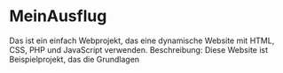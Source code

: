 # MeinAusflug
Das ist ein einfach Webprojekt, das eine dynamische Website mit HTML, CSS, PHP und JavaScript verwenden. 
Beschreibung:
Diese Website ist Beispielprojekt, das die Grundlagen 
